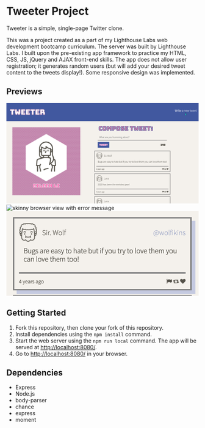 # Tweeter Project

Tweeter is a simple, single-page Twitter clone.

This was a project created as a part of my Lighthouse Labs web development bootcamp curriculum. The server was built by Lighthouse Labs. I built upon the pre-existing app framework to practice my HTML, CSS, JS, jQuery and AJAX front-end skills. The app does not allow user registration; it generates random users (but will add your desired tweet content to the tweets display!). Some responsive design was implemented.

## Previews

<img src="https://github.com/eileenlimur/tweeter/blob/master/public/images/browser-view.png" alt="browser view" width="600px">
<img src="https://github.com/eileenlimur/tweeter/blob/master/public/images/
skinny-browser-error-message.png" alt="skinny browser view with error message" width="600px">
<img src="https://github.com/eileenlimur/tweeter/blob/master/public/images/hover-post.png" alt="hover view for a tweet" width="600px">

## Getting Started

1. Fork this repository, then clone your fork of this repository.
2. Install dependencies using the `npm install` command.
3. Start the web server using the `npm run local` command. The app will be served at <http://localhost:8080/>.
4. Go to <http://localhost:8080/> in your browser.

## Dependencies

- Express
- Node.js
- body-parser
- chance
- express
- moment
